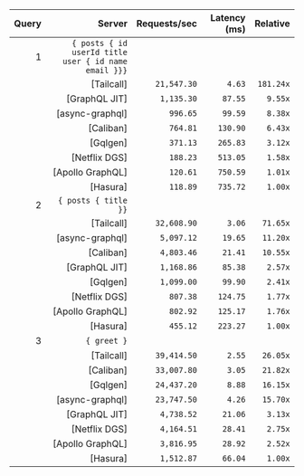 <!-- PERFORMANCE_RESULTS_START -->

| Query | Server | Requests/sec | Latency (ms) | Relative |
|-------:|--------:|--------------:|--------------:|---------:|
| 1 | `{ posts { id userId title user { id name email }}}` |
|| [Tailcall] | `21,547.30` | `4.63` | `181.24x` |
|| [GraphQL JIT] | `1,135.30` | `87.55` | `9.55x` |
|| [async-graphql] | `996.65` | `99.59` | `8.38x` |
|| [Caliban] | `764.81` | `130.90` | `6.43x` |
|| [Gqlgen] | `371.13` | `265.83` | `3.12x` |
|| [Netflix DGS] | `188.23` | `513.05` | `1.58x` |
|| [Apollo GraphQL] | `120.61` | `750.59` | `1.01x` |
|| [Hasura] | `118.89` | `735.72` | `1.00x` |
| 2 | `{ posts { title }}` |
|| [Tailcall] | `32,608.90` | `3.06` | `71.65x` |
|| [async-graphql] | `5,097.12` | `19.65` | `11.20x` |
|| [Caliban] | `4,803.46` | `21.41` | `10.55x` |
|| [GraphQL JIT] | `1,168.86` | `85.38` | `2.57x` |
|| [Gqlgen] | `1,099.00` | `99.90` | `2.41x` |
|| [Netflix DGS] | `807.38` | `124.75` | `1.77x` |
|| [Apollo GraphQL] | `802.92` | `125.17` | `1.76x` |
|| [Hasura] | `455.12` | `223.27` | `1.00x` |
| 3 | `{ greet }` |
|| [Tailcall] | `39,414.50` | `2.55` | `26.05x` |
|| [Caliban] | `33,007.80` | `3.05` | `21.82x` |
|| [Gqlgen] | `24,437.20` | `8.88` | `16.15x` |
|| [async-graphql] | `23,747.50` | `4.26` | `15.70x` |
|| [GraphQL JIT] | `4,738.52` | `21.06` | `3.13x` |
|| [Netflix DGS] | `4,164.51` | `28.41` | `2.75x` |
|| [Apollo GraphQL] | `3,816.95` | `28.92` | `2.52x` |
|| [Hasura] | `1,512.87` | `66.04` | `1.00x` |

<!-- PERFORMANCE_RESULTS_END -->
